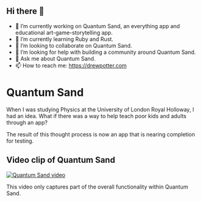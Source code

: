 ## Hi there 👋

- 🔭 I’m currently working on Quantum Sand, an everything app and educational art-game-storytelling app.
- 🌱 I’m currently learning Ruby and Rust.
- 👯 I’m looking to collaborate on Quantum Sand.
- 🤔 I’m looking for help with building a community around Quantum Sand.
- 💬 Ask me about Quantum Sand.
- 📫 How to reach me: https://drewpotter.com

# Quantum Sand

When I was studying Physics at the University of London Royal Holloway, I had an idea. What if there was a way to help teach poor kids and adults through an app?

The result of this thought process is now an app that is nearing completion for testing.

## Video clip of Quantum Sand

[![Quantum Sand video](https://img.youtube.com/vi/veBiU9fgvHA/0.jpg)](https://www.youtube.com/watch?v=veBiU9fgvHA)

This video only captures part of the overall functionality within Quantum Sand.

